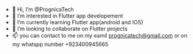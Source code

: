 - 👋 Hi, I’m @PrognicaTech
- 👀 I’m interested in Flutter app developement
- 🌱 I’m currently learning Flutter app(android and IOS)
- 💞️ I’m looking to collaborate on Flutter projects
- 📫 you can contact to me on my eamil prognicatech@gmail.com or on my whatspp number +923400945665

<!---
PrognicaTech/PrognicaTech is a ✨ special ✨ repository because its `README.md` (this file) appears on your GitHub profile.
You can click the Preview link to take a look at your changes.
--->
